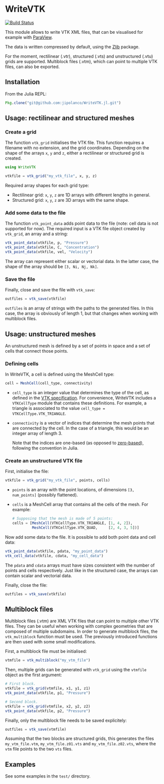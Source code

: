# WriteVTK

[![Build Status](https://travis-ci.org/jipolanco/WriteVTK.jl.svg?branch=master)](https://travis-ci.org/jipolanco/WriteVTK.jl)

This module allows to write VTK XML files, that can be visualised for example
with [ParaView](http://www.paraview.org/).

The data is written compressed by default, using the
[Zlib](https://github.com/dcjones/Zlib.jl) package.

For the moment, rectilinear (.vtr), structured (.vts) and unstructured (.vtu)
grids are supported.
Multiblock files (.vtm), which can point to multiple VTK files, can also be
exported.

## Installation

From the Julia REPL:

```julia
Pkg.clone("git@github.com:jipolanco/WriteVTK.jl.git")
```

## Usage: rectilinear and structured meshes

### Create a grid

The function `vtk_grid` initialises the VTK file.
This function requires a filename with no extension, and the grid coordinates.
Depending on the shape of the arrays `x`, `y` and `z`, either a rectilinear or
structured grid is created.

```julia
using WriteVTK

vtkfile = vtk_grid("my_vtk_file", x, y, z)
```

Required array shapes for each grid type:

- Rectilinear grid: `x`, `y`, `z` are 1D arrays with different lengths in general.
- Structured grid: `x`, `y`, `z` are 3D arrays with the same shape.

### Add some data to the file

The function `vtk_point_data` adds point data to the file (note: cell data is
not supported for now).
The required input is a VTK file object created by `vtk_grid`, an array and a
string:

```julia
vtk_point_data(vtkfile, p, "Pressure")
vtk_point_data(vtkfile, C, "Concentration")
vtk_point_data(vtkfile, vel, "Velocity")
```

The array can represent either scalar or vectorial data.
In the latter case, the shape of the array should be `[3, Ni, Nj, Nk]`.

### Save the file

Finally, close and save the file with `vtk_save`:

```julia
outfiles = vtk_save(vtkfile)
```

`outfiles` is an array of strings with the paths to the generated files.
In this case, the array is obviously of length 1, but that changes when working
with multiblock files.

## Usage: unstructured meshes

An unstructured mesh is defined by a set of points in space and a set of cells
that connect those points.

### Defining cells

In WriteVTK, a cell is defined using the MeshCell type:

```julia
cell = MeshCell(cell_type, connectivity)
```

- `cell_type` is an integer value that determines the type of the cell, as
  defined in the
  [VTK specification](http://www.vtk.org/VTK/img/file-formats.pdf).
  For convenience, WriteVTK includes a `VTKCellType` module that contains these
  definitions.
  For example, a triangle is associated to the value
  `cell_type = VTKCellType.VTK_TRIANGLE`.

- `connectivity` is a vector of indices that determine the mesh points that are
  connected by the cell.
  In the case of a triangle, this would be an integer array of length 3.

  Note that the indices are one-based (as opposed to
  [zero-based](https://en.wikipedia.org/wiki/Zero-based_numbering)),
  following the convention in Julia.

### Create an unstructured VTK file

First, initialise the file:

```julia
vtkfile = vtk_grid("my_vtk_file", points, cells)
```

- `points` is an array with the point locations, of dimensions
  `[3, num_points]` (possibly flattened).

- `cells` is a MeshCell array that contains all the cells of the mesh.
  For example:

  ```julia
  # Supposing that the mesh is made of 5 points:
  cells = [MeshCell(VTKCellType.VTK_TRIANGLE, [1, 4, 2]),
           MeshCell(VTKCellType.VTK_QUAD,     [2, 4, 3, 5])]
  ```

Now add some data to the file.
It is possible to add both point data and cell data:

```julia
vtk_point_data(vtkfile, pdata, "my_point_data")
vtk_cell_data(vtkfile, cdata, "my_cell_data")
```

The `pdata` and `cdata` arrays must have sizes consistent with the number of
points and cells respectively.
Just like in the structured case, the arrays can contain scalar and vectorial data.

Finally, close the file:

```julia
outfiles = vtk_save(vtkfile)
```

## Multiblock files

Multiblock files (.vtm) are XML VTK files that can point to multiple other VTK
files.
They can be useful when working with complex geometries that are composed of
multiple subdomains.
In order to generate multiblock files, the `vtk_multiblock` function must be used.
The previously introduced functions are then used with some small modifications.

First, a multiblock file must be initialised:

```julia
vtmfile = vtk_multiblock("my_vtm_file")
```

Then, multiple grids can be generated with `vtk_grid` using the `vtmfile`
object as the first argument:

```julia
# First block.
vtkfile = vtk_grid(vtmfile, x1, y1, z1)
vtk_point_data(vtkfile, p1, "Pressure")

# Second block.
vtkfile = vtk_grid(vtmfile, x2, y2, z2)
vtk_point_data(vtkfile, p2, "Pressure")
```

Finally, only the multiblock file needs to be saved explicitely:

```julia
outfiles = vtk_save(vtmfile)
```

Assuming that the two blocks are structured grids, this generates the files
`my_vtm_file.vtm`, `my_vtm_file.z01.vts` and `my_vtm_file.z02.vts`, where the
`vtm` file points to the two `vts` files.

## Examples

See some examples in the `test/` directory.
